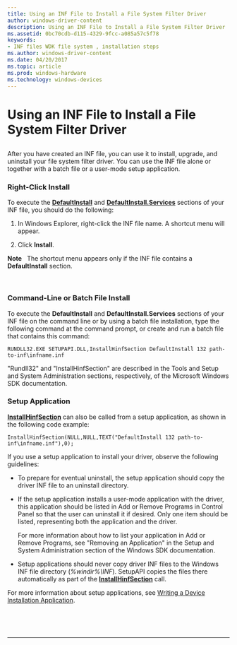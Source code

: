 ```yaml
---
title: Using an INF File to Install a File System Filter Driver
author: windows-driver-content
description: Using an INF File to Install a File System Filter Driver
ms.assetid: 0bc70cdb-d115-4329-9fcc-a085a57c5f78
keywords:
- INF files WDK file system , installation steps
ms.author: windows-driver-content
ms.date: 04/20/2017
ms.topic: article
ms.prod: windows-hardware
ms.technology: windows-devices
---
```


# Using an INF File to Install a File System Filter Driver


## <span id="ddk_using_an_inf_file_to_install_a_file_system_filter_driver_if"></span><span id="DDK_USING_AN_INF_FILE_TO_INSTALL_A_FILE_SYSTEM_FILTER_DRIVER_IF"></span>


After you have created an INF file, you can use it to install, upgrade, and uninstall your file system filter driver. You can use the INF file alone or together with a batch file or a user-mode setup application.

### <span id="Right-Click_Install"></span><span id="right-click_install"></span><span id="RIGHT-CLICK_INSTALL"></span>Right-Click Install

To execute the [**DefaultInstall**](https://msdn.microsoft.com/library/windows/hardware/ff547356) and [**DefaultInstall.Services**](https://msdn.microsoft.com/library/windows/hardware/ff547360) sections of your INF file, you should do the following:

1.  In Windows Explorer, right-click the INF file name. A shortcut menu will appear.

2.  Click **Install**.

**Note**   The shortcut menu appears only if the INF file contains a **DefaultInstall** section.

 

### <span id="Command-Line_or_Batch_File_Install"></span><span id="command-line_or_batch_file_install"></span><span id="COMMAND-LINE_OR_BATCH_FILE_INSTALL"></span>Command-Line or Batch File Install

To execute the **DefaultInstall** and **DefaultInstall.Services** sections of your INF file on the command line or by using a batch file installation, type the following command at the command prompt, or create and run a batch file that contains this command:

```
RUNDLL32.EXE SETUPAPI.DLL,InstallHinfSection DefaultInstall 132 path-to-inf\infname.inf
```

"Rundll32" and "InstallHinfSection" are described in the Tools and Setup and System Administration sections, respectively, of the Microsoft Windows SDK documentation.

### <span id="Setup_Application"></span><span id="setup_application"></span><span id="SETUP_APPLICATION"></span>Setup Application

[**InstallHinfSection**](https://msdn.microsoft.com/library/windows/desktop/aa376957) can also be called from a setup application, as shown in the following code example:

```
InstallHinfSection(NULL,NULL,TEXT("DefaultInstall 132 path-to-inf\infname.inf"),0); 
```

If you use a setup application to install your driver, observe the following guidelines:

-   To prepare for eventual uninstall, the setup application should copy the driver INF file to an uninstall directory.

-   If the setup application installs a user-mode application with the driver, this application should be listed in Add or Remove Programs in Control Panel so that the user can uninstall it if desired. Only one item should be listed, representing both the application and the driver.

    For more information about how to list your application in Add or Remove Programs, see "Removing an Application" in the Setup and System Administration section of the Windows SDK documentation.

-   Setup applications should never copy driver INF files to the Windows INF file directory (*%windir%\\INF*). SetupAPI copies the files there automatically as part of the [**InstallHinfSection**](https://msdn.microsoft.com/library/windows/desktop/aa376957) call.

For more information about setup applications, see [Writing a Device Installation Application](https://msdn.microsoft.com/library/windows/hardware/ff554015).

 

 


--------------------



